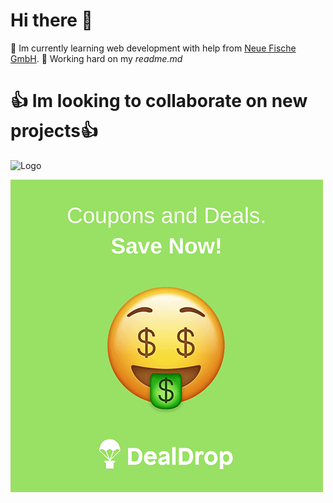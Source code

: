 # Hi there 👋

🔭 Im currently learning web development with help from [Neue Fische GmbH](https://github.com/neuefische).
🌱 Working hard on my _readme.md_




#  **:+1: Im looking to collaborate on new projects:+1:**

 ![Logo](https://png2.cleanpng.com/sh/91a97532181e6bbacc5b96888225655a/L0KzQYm3U8I1N5pAiZH0aYP2gLBuTgRzaZ94iNN7ZX7miX7ojvQufKNmhuV1dXPofrTCTf1qa6N0i9HvdD36f8PrTfhmdJ10RdpubHzyPYbogsY3PWU5SaptZUa1PoG8VccxPGI4Sac7MUmzQoq4VsExOWoziNDw/kisspng-transparency-and-translucency-microsoft-word-hello-hello-5ab6654418de62.0557041315219029161019.png)

 ![Gif](giphy.gif)

<!--
**matthias-grgic/matthias-grgic** is a ✨ _special_ ✨ repository because its `README.md` (this file) appears on your GitHub profile.

Here are some ideas to get you started:

- 🔭 I’m currently working on ...
- 🌱 I’m currently learning ...
- 👯 I’m looking to collaborate on ...
- 🤔 I’m looking for help with ...
- 💬 Ask me about ...
- 📫 How to reach me: ...
- 😄 Pronouns: ...
- ⚡ Fun fact: ...
-->
